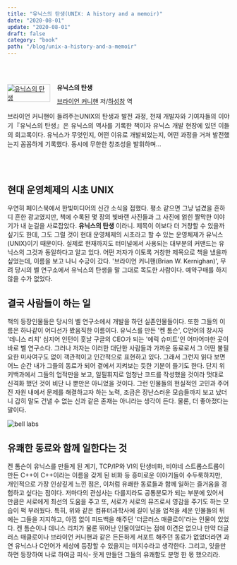 ```yaml
---
title: "유닉스의 탄생(UNIX: A history and a memoir)"
date: "2020-08-01"
update: "2020-08-01"
draft: false
category: "book"
path: "/blog/unix-a-history-and-a-memoir"
---
```


<br /><br /><div style="clear:left;text-align:left;"><div style="float:left;margin:0 15px 5px 0;"><a href="http://www.yes24.com/Product/Goods/91213198" style="display:inline-block;overflow:hidden;border:solid 1px #ccc;" target="_blank"><img style="margin:-1px;vertical-align:top;" src="http://image.yes24.com/goods/91213198/M" border="0" alt="유닉스의 탄생 "></a></div><div><p style="line-height:1.2em;font-size:14px;font-weight:bold;">유닉스의 탄생 </p><p style="margin-top:5px;line-height:1.2em;"><a href="http://www.yes24.com/SearchCorner/Result?domain=ALL&author_yn=Y&query=&auth_no=782" target="_blank">브라이언 커니핸</a> 저/<a href="http://www.yes24.com/SearchCorner/Result?domain=ALL&author_yn=Y&query=&auth_no=306958" target="_blank">하성창</a> 역</p><p style="margin-top:14px;line-height:1.5em;text-align:justify;">브라이언 커니핸이 들려주는UNIX의 탄생과 발전 과정, 천재 개발자와 기여자들의 이야기『유닉스의 탄생』은 유닉스의 역사를 기록한 책이자 유닉스 개발 현장에 있던 이들의 회고록이다. 유닉스가 무엇인지, 어떤 이유로 개발되었는지, 어떤 과정을 거쳐 발전했는지 꼼꼼하게 기록했다. 동시에 무한한 창조성을 발휘하며...</p></div></div><br /><br />

## 현대 운영체제의 시초 UNIX
우연히 페이스북에서 한빛미디어의 신간 소식을 접했다. 평소 같으면 그냥 넘겼을 흔하디 흔한 광고였지만, 책에 수록된 몇 장의 빛바랜 사진들과 그 사진에 얽힌 짤막한 이야기가 내 눈길을 사로잡았다. **유닉스의 탄생** 이라니. 제목이 이보다 더 거창할 수 있을까 싶기도 한데, 그도 그럴 것이 현대 운영체제의 시초라고 할 수 있는 운영체제가 유닉스(UNIX)이기 때문이다. 실제로 현재까지도 터미널에서 사용되는 대부분의 커맨드는 유닉스의 그것과 동일하다고 알고 있다. 어떤 저자가 이토록 거창한 제목으로 책을 냈을까 싶었는데, 이름을 보고 나니 수긍이 갔다. '브라이언 커니핸(Brian W. Kernighan)', 무려 당시의 벨 연구소에서 유닉스의 탄생을 말 그대로 목도한 사람이다. 예약구매를 하지 않을 수가 없었다.

## 결국 사람들이 하는 일
책의 등장인물들은 당시의 벨 연구소에서 개발을 하던 실존인물들이다. 또한 그들의 이름은 하나같이 어디선가 봤음직한 이름이다. 유닉스를 만든 '켄 톰슨', C언어의 창시자 '데니스 리치' 심지어 인턴이 훗날 구글의 CEO가 되는 '에릭 슈미트'인 어마어마한 곳이 바로 벨 연구소다. 그러나 저자는 이러한 대단한 사람들과 가까운 동료로서 그 어떤 불필요한 미사여구도 없이 객관적이고 인간적으로 표현하고 있다. 그래서 그런지 읽다 보면 어느 순간 내가 그들의 동료가 되어 곁에서 지켜보는 듯한 기분이 들기도 한다.
단지 위키백과에서 그들의 업적만을 보고, 일필휘지로 엄청난 코드를 작성했을 것이라 멋대로 신격화 했던 것이 비단 나 뿐만은 아니었을 것이다. 그런 인물들의 현실적인 고민과 주어진 자원 내에서 문제를 해결하고자 하는 노력, 조금은 장난스러운 모습들까지 보고 났더니 감히 말도 건낼 수 없는 신과 같은 존재는 아니라는 생각이 든다. 물론, 더 좋아졌다는 말이다.

![bell labs](https://media-bell-labs-com.s3.amazonaws.com/pages/articles/2019/01/07/86-300837.jpg.870x660_q60_crop_upscale.jpg)

## 유쾌한 동료와 함께 일한다는 것
켄 톰슨이 유닉스를 만들게 된 계기, TCP/IP와 VI의 탄생비화, 비야네 스트롭스트룹이 만든 C++이 C++이라는 이름을 갖게 된 비화 등 흥미로운 이야기들이 수두룩하지만, 개인적으로 가장 인상깊게 느낀 점은, 이처럼 유쾌한 동료들과 함께 일하는 즐거움을 경험하고 싶다는 점이다. 저마다의 관심사는 다를지라도 공통분모가 되는 부분에 있어서 만큼은 서로에게 최선의 도움을 주고 또, 서로가 서로의 뮤즈로서 영감을 주기도 하는 모습이 퍽 부러웠다. 특히, 위와 같은 컴퓨터과학사에 길이 남을 업적을 세운 인물들의 뒤에는 그들을 지지하고, 아낌 없이 피드백을 해주던 '더글러스 매클로이'라는 인물이 있었다. 켄 톰슨이나 데니스 리치가 물론 뛰어난 인물이었다는 점에 이견은 없으나 만약 더글러스 매클로이나 브라이언 커니핸과 같은 든든하게 서포트 해주던 동료가 없었더라면 과연 유닉스나 C언어가 세상에 등장할 수 있을지는 미지수라고 생각한다. 그리고, 잊을만하면 등장하여 나로 하여금 피식- 웃게 만들던 그들의 유쾌함도 분명 한 몫 했으리라.
